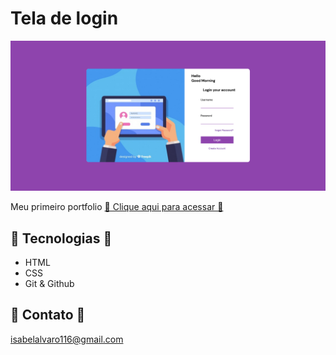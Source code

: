 # Tela de login 

![preview](./.github/preview.png)


Meu primeiro portfolio
[🔗 Clique aqui para acessar 🔗](https://isabelntanda.github.io/tela-login-2d/)

## 🔨 Tecnologias 🚀

- HTML
- CSS
- Git & Github

## 💛 Contato 📧

isabelalvaro116@gmail.com